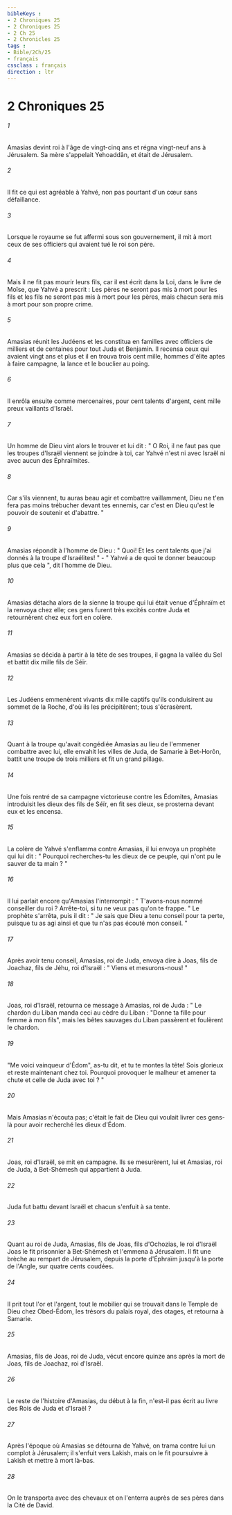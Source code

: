 ```yaml
---
bibleKeys : 
- 2 Chroniques 25
- 2 Chroniques 25
- 2 Ch 25
- 2 Chronicles 25
tags : 
- Bible/2Ch/25
- français
cssclass : français
direction : ltr
---
```


# 2 Chroniques 25

###### 1
Amasias devint roi à l'âge de vingt-cinq ans et régna vingt-neuf ans à Jérusalem. Sa mère s'appelait Yehoaddân, et était de Jérusalem. 
###### 2
Il fit ce qui est agréable à Yahvé, non pas pourtant d'un cœur sans défaillance. 
###### 3
Lorsque le royaume se fut affermi sous son gouvernement, il mit à mort ceux de ses officiers qui avaient tué le roi son père. 
###### 4
Mais il ne fit pas mourir leurs fils, car il est écrit dans la Loi, dans le livre de Moïse, que Yahvé a prescrit : Les pères ne seront pas mis à mort pour les fils et les fils ne seront pas mis à mort pour les pères, mais chacun sera mis à mort pour son propre crime. 
###### 5
Amasias réunit les Judéens et les constitua en familles avec officiers de milliers et de centaines pour tout Juda et Benjamin. Il recensa ceux qui avaient vingt ans et plus et il en trouva trois cent mille, hommes d'élite aptes à faire campagne, la lance et le bouclier au poing. 
###### 6
Il enrôla ensuite comme mercenaires, pour cent talents d'argent, cent mille preux vaillants d'Israël. 
###### 7
Un homme de Dieu vint alors le trouver et lui dit : " O Roi, il ne faut pas que les troupes d'Israël viennent se joindre à toi, car Yahvé n'est ni avec Israël ni avec aucun des Éphraïmites. 
###### 8
Car s'ils viennent, tu auras beau agir et combattre vaillamment, Dieu ne t'en fera pas moins trébucher devant tes ennemis, car c'est en Dieu qu'est le pouvoir de soutenir et d'abattre. " 
###### 9
Amasias répondit à l'homme de Dieu : " Quoi! Et les cent talents que j'ai donnés à la troupe d'Israélites! " - " Yahvé a de quoi te donner beaucoup plus que cela ", dit l'homme de Dieu. 
###### 10
Amasias détacha alors de la sienne la troupe qui lui était venue d'Éphraïm et la renvoya chez elle; ces gens furent très excités contre Juda et retournèrent chez eux fort en colère. 
###### 11
Amasias se décida à partir à la tête de ses troupes, il gagna la vallée du Sel et battit dix mille fils de Séïr. 
###### 12
Les Judéens emmenèrent vivants dix mille captifs qu'ils conduisirent au sommet de la Roche, d'où ils les précipitèrent; tous s'écrasèrent. 
###### 13
Quant à la troupe qu'avait congédiée Amasias au lieu de l'emmener combattre avec lui, elle envahit les villes de Juda, de Samarie à Bet-Horôn, battit une troupe de trois milliers et fit un grand pillage. 
###### 14
Une fois rentré de sa campagne victorieuse contre les Édomites, Amasias introduisit les dieux des fils de Séïr, en fit ses dieux, se prosterna devant eux et les encensa. 
###### 15
La colère de Yahvé s'enflamma contre Amasias, il lui envoya un prophète qui lui dit : " Pourquoi recherches-tu les dieux de ce peuple, qui n'ont pu le sauver de ta main ? " 
###### 16
Il lui parlait encore qu'Amasias l'interrompit : " T'avons-nous nommé conseiller du roi ? Arrête-toi, si tu ne veux pas qu'on te frappe. " Le prophète s'arrêta, puis il dit : " Je sais que Dieu a tenu conseil pour ta perte, puisque tu as agi ainsi et que tu n'as pas écouté mon conseil. " 
###### 17
Après avoir tenu conseil, Amasias, roi de Juda, envoya dire à Joas, fils de Joachaz, fils de Jéhu, roi d'Israël : " Viens et mesurons-nous! " 
###### 18
Joas, roi d'Israël, retourna ce message à Amasias, roi de Juda : " Le chardon du Liban manda ceci au cèdre du Liban : "Donne ta fille pour femme à mon fils", mais les bêtes sauvages du Liban passèrent et foulèrent le chardon. 
###### 19
"Me voici vainqueur d'Édom", as-tu dit, et tu te montes la tête! Sois glorieux et reste maintenant chez toi. Pourquoi provoquer le malheur et amener ta chute et celle de Juda avec toi ? " 
###### 20
Mais Amasias n'écouta pas; c'était le fait de Dieu qui voulait livrer ces gens-là pour avoir recherché les dieux d'Édom. 
###### 21
Joas, roi d'Israël, se mit en campagne. Ils se mesurèrent, lui et Amasias, roi de Juda, à Bet-Shémesh qui appartient à Juda. 
###### 22
Juda fut battu devant Israël et chacun s'enfuit à sa tente. 
###### 23
Quant au roi de Juda, Amasias, fils de Joas, fils d'Ochozias, le roi d'Israël Joas le fit prisonnier à Bet-Shémesh et l'emmena à Jérusalem. Il fit une brèche au rempart de Jérusalem, depuis la porte d'Éphraïm jusqu'à la porte de l'Angle, sur quatre cents coudées. 
###### 24
Il prit tout l'or et l'argent, tout le mobilier qui se trouvait dans le Temple de Dieu chez Obed-Édom, les trésors du palais royal, des otages, et retourna à Samarie. 
###### 25
Amasias, fils de Joas, roi de Juda, vécut encore quinze ans après la mort de Joas, fils de Joachaz, roi d'Israël. 
###### 26
Le reste de l'histoire d'Amasias, du début à la fin, n'est-il pas écrit au livre des Rois de Juda et d'Israël ? 
###### 27
Après l'époque où Amasias se détourna de Yahvé, on trama contre lui un complot à Jérusalem; il s'enfuit vers Lakish, mais on le fit poursuivre à Lakish et mettre à mort là-bas. 
###### 28
On le transporta avec des chevaux et on l'enterra auprès de ses pères dans la Cité de David. 

